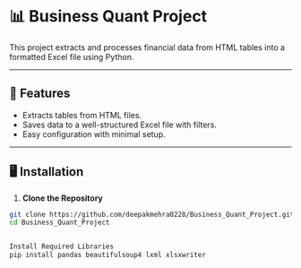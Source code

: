 # 📊 Business Quant Project

This project extracts and processes financial data from HTML tables into a formatted Excel file using Python.

---

## 🚀 Features

- Extracts tables from HTML files.
- Saves data to a well-structured Excel file with filters.
- Easy configuration with minimal setup.

---

## 🖥️ Installation

1. **Clone the Repository**

```bash
git clone https://github.com/deepakmehra0228/Business_Quant_Project.git
cd Business_Quant_Project


Install Required Libraries
pip install pandas beautifulsoup4 lxml xlsxwriter
